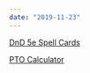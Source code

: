```yaml
---
date: "2019-11-23"
---
```



[DnD 5e Spell Cards](/apps/spell-cards/)

[PTO Calculator](/apps/pto-calculator/)